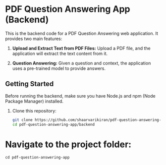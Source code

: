 # PDF Question Answering App (Backend)

This is the backend code for a PDF Question Answering web application. It provides two main features:

1. **Upload and Extract Text from PDF Files:** Upload a PDF file, and the application will extract the text content from it.

2. **Question Answering:** Given a question and context, the application uses a pre-trained model to provide answers.

## Getting Started

Before running the backend, make sure you have Node.js and npm (Node Package Manager) installed.

1. Clone this repository:

   ```bash
   git clone https://github.com/shaarvarikiran/pdf-question-answering-app.git
   cd pdf-question-answering-app/backend

# Navigate to the project folder:

```cd pdf-question-answering-app```
